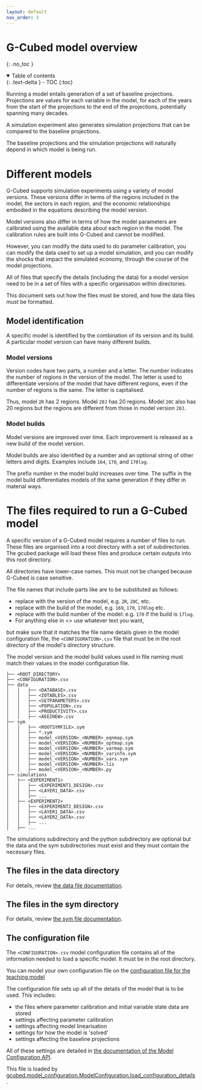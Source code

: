 ```yaml
---
layout: default
nav_order: 3
---
```



# G-Cubed model overview

{: .no_toc }

<details open markdown="block">
  <summary>
    Table of contents
  </summary>
  {: .text-delta }
- TOC
{:toc}
</details>

Running a model entails generation of a set of baseline projections. Projections
are values for each variable in the model, for each of the years from the start
of the projections to the end of the projections, potentially spanning many decades.

A simulation experiment also generates simulation projections that can be compared 
to the baseline projections.

The baseline projections and the simulation projections will naturally depend in which 
model is being run.

# Different models

G-Cubed supports simulation experiments using a variety of model versions. These versions differ
in terms of the regions included in the model, the sectors in each region, and the economic
relationships embodied in the equations describing the model version.

Model versions also differ in terms of how the model parameters are calibrated using the available
data about each region in the model. The calibration rules are built into G-Cubed and cannot be modified.

However, you can modify the data used to do parameter calibration, you can modify the data used to set up 
a model simulation, and you can modify the shocks that impact the simulated economy, through the course
of the model projections.

All of files that specify the details (including the data) for a model version need to be in
a set of files with a specific organisation within directories. 

This document sets out how the files must be stored, and how the data files must be formatted.

## Model identification

A specific model is identified by the combination of its version and its build. A particular model version 
can have many different builds.

### Model versions

Version codes have two parts, a number and a letter. The number indicates the number of regions
in the version of the model. The letter is used to differentiate versions of the model that have
different regions, even if the number of regions is the same. The letter is capitalised.

Thus, model `2R` has 2 regions. Model `20J` has 20 regions. Model `20C` also has 20 regions but the regions
are different from those in model version `20J`.

### Model builds

Model versions are improved over time. Each improvement is released as a new build of the model version.

Model builds are also identified by a number and an optional string of other letters amd digits. Examples include
`164`, `170`, and `170log`.

The prefix number in the model build increases over time. The suffix in the model build differentiates models
of the same generation if they differ in material ways.

# The files required to run a G-Cubed model

A specific version of a G-Cubed model requires a number of files to run. These files are organised into a root directory with a set of subdirectories. The gcubed package will load these files and produce certain outputs into this root directory.

All directories have lower-case names. This must not be changed because G-Cubed is case sensitive.

The file names that include parts like <PART> are to be substituted as follows:
* <VERSION> replace with the version of the model, e.g. `2R`, `20C`, etc.
* <BUILD> replace with the build of the model, e.g. `169`, `170`, `170log` etc.
* <NUMBER> replace with the build number of the model: e.g. `170` if the build is `17log`.
* <?> For anything else in <> use whatever text you want, 
but make sure that it matches the file name details given in the model configuration file,
the `<CONFIGURATION>.csv` file that must be in the root directory of the 
model's directory structure.

The model version and the model build values used in file naming must match their 
values in the model configuration file.

```
├── <ROOT_DIRECTORY>
├── <CONFIGURATION>.csv
├── data
│   │   ├── <DATABASE>.csv
│   │   ├── <IOTABLES>.csv
│   │   ├── <SETPARAMETERS>.csv
│   │   ├── <POPULATION>.csv
│   │   ├── <PRODUCTIVITY>.csv
│   │   ├── <AEEINEW>.csv
├── sym
│   │   ├── <ROOTSYMFILE>.sym
│   │   ├── *.sym
│   │   ├── model_<VERSION>_<NUMBER>_eqnmap.sym
│   │   ├── model_<VERSION>_<NUMBER>_optmap.sym
│   │   ├── model_<VERSION>_<NUMBER>_varmap.sym
│   │   ├── model_<VERSION>_<NUMBER>_varinfo.sym
│   │   ├── model_<VERSION>_<NUMBER>_vars.sym
│   │   ├── model_<VERSION>_<NUMBER>.lis
│   │   ├── model_<VERSION>_<NUMBER>.py
├── simulations
│   ├── <EXPERIMENT1>
│   │   ├── <EXPERIMENT1_DESIGN>.csv
│   │   ├── <LAYER1_DATA>.csv
│   │   ├── ...
│   ├── <EXPERIMENT2>
│   │   ├── <EXPERIMENT2_DESIGN>.csv
│   │   ├── <LAYER1_DATA>.csv
│   │   ├── <LAYER2_DATA>.csv
│   │   ├── ...
│   ├── ...
```


The simulations subdirectory and the python subdirectory are optional but the data and the sym subdirectories
must exist and they must contain the necessary files.

## The files in the data directory

For details, review [the data file documentation](model_data_files.md).

## The files in the sym directory

For details, review [the sym file documentation](model_sym_files.md).

## The configuration file

The `<CONFIGURATION>.csv` model configuration file contains all of the 
information needed to load a specific model. It must be in the root directory.

You can model your own configuration file on the [configuration file for the teaching model](../model/configuration2R164.csv)

The configuration file sets up all of the details of the model that is to be used. This includes:

* the files where parameter calibration and initial variable state data are stored
* settings affecting parameter calibration
* settings affecting model linearisation
* settings for how the model is 'solved'
* settings affecting the baseline projections

All of these settings are detailed in [the documentation of the Model Configuration API](gcubed/model_configuration.html).

This file is loaded by [gcubed.model_configuration.ModelConfiguration.load_configuration_details](./gcubed/model_configuration.html#gcubed.model_configuration.ModelConfiguration.load_configuration_details).
